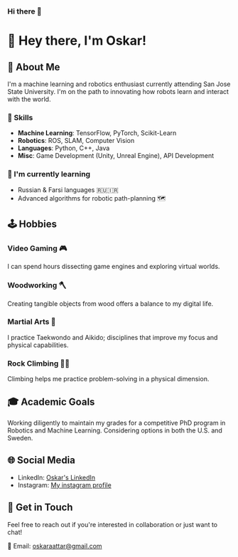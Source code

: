 ### Hi there 👋

# 👋 Hey there, I'm Oskar!

## 🤖 About Me

I'm a machine learning and robotics enthusiast currently attending San Jose State University. I'm on the path to innovating how robots learn and interact with the world.

### 🧠 Skills
- **Machine Learning**: TensorFlow, PyTorch, Scikit-Learn
- **Robotics**: ROS, SLAM, Computer Vision
- **Languages**: Python, C++, Java
- **Misc**: Game Development (Unity, Unreal Engine), API Development

### 🌱 I'm currently learning
- Russian & Farsi languages 🇷🇺🇮🇷
- Advanced algorithms for robotic path-planning 🗺️

## 🕹️ Hobbies

### Video Gaming 🎮
I can spend hours dissecting game engines and exploring virtual worlds.

### Woodworking 🪓
Creating tangible objects from wood offers a balance to my digital life.

### Martial Arts 🥷
I practice Taekwondo and Aikido; disciplines that improve my focus and physical capabilities.

### Rock Climbing 🧗‍♂️
Climbing helps me practice problem-solving in a physical dimension.

## 🎓 Academic Goals
Working diligently to maintain my grades for a competitive PhD program in Robotics and Machine Learning. Considering options in both the U.S. and Sweden.

## 🌐 Social Media

- LinkedIn: [Oskar's LinkedIn](https://www.linkedin.com/in/oskar-a-attar/)
- Instagram: [My instagram profile](https://www.instagram.com/oskarattar/)

## 💬 Get in Touch
Feel free to reach out if you're interested in collaboration or just want to chat!

📧 Email: oskaraattar@gmail.com
<!--
**PrsnVkngs/PrsnVkngs** is a ✨ _special_ ✨ repository because its `README.md` (this file) appears on your GitHub profile.

Here are some ideas to get you started:

- 🔭 I’m currently working on ...
- 🌱 I’m currently learning ...
- 👯 I’m looking to collaborate on ...
- 🤔 I’m looking for help with ...
- 💬 Ask me about ...
- 📫 How to reach me: ...
- 😄 Pronouns: ...
- ⚡ Fun fact: ...
-->
